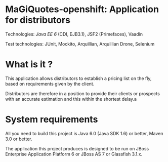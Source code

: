 MaGiQuotes-openshift: Application for distributors
==================================================
Technologies: *Java EE 6* (CDI, EJB3.1), JSF2 (Primefaces), Vaadin

Test technologies: JUnit, Mockito, Arquillian, Arquillian Drone, Selenium

What is it ?
============
This application allows distributors to establish a pricing list on the fly, based on
requirements given by the client.

Distributors are therefore in a position to provide their clients or prospects with an
accurate estimation and this within the shortest delay.a

System requirements
===================
All you need to build this project is Java 6.0 (Java SDK 1.6) or better, Maven 3.0 or better.

The application this project produces is designed to be run on JBoss Enterprise Application Platform 6 or JBoss AS 7 or Glassfish 3.1.x. 
